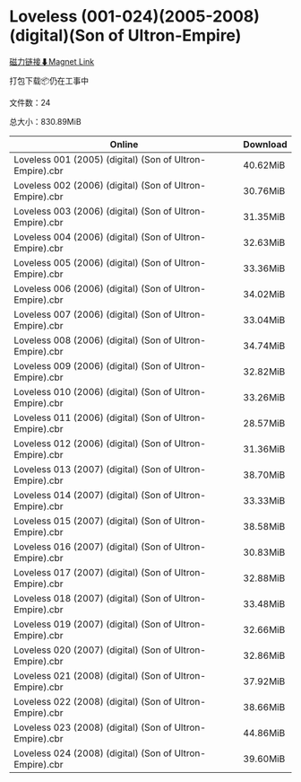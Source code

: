 # Loveless (001-024)(2005-2008)(digital)(Son of Ultron-Empire)

[磁力链接⬇Magnet Link](magnet:?xt=urn:btih:0e702602382ce2dcb746fbbb56568931ff99b015&dn=Loveless%20%28001-024%29%282005-2008%29%28digital%29%28Son%20of%20Ultron-Empire%29)

打包下载📦仍在工事中

文件数：24

总大小：830.89MiB

Online | Download
--- | ---
Loveless 001 (2005) (digital) (Son of Ultron-Empire).cbr | 40.62MiB
Loveless 002 (2006) (digital) (Son of Ultron-Empire).cbr | 30.76MiB
Loveless 003 (2006) (digital) (Son of Ultron-Empire).cbr | 31.35MiB
Loveless 004 (2006) (digital) (Son of Ultron-Empire).cbr | 32.63MiB
Loveless 005 (2006) (digital) (Son of Ultron-Empire).cbr | 33.36MiB
Loveless 006 (2006) (digital) (Son of Ultron-Empire).cbr | 34.02MiB
Loveless 007 (2006) (digital) (Son of Ultron-Empire).cbr | 33.04MiB
Loveless 008 (2006) (digital) (Son of Ultron-Empire).cbr | 34.74MiB
Loveless 009 (2006) (digital) (Son of Ultron-Empire).cbr | 32.82MiB
Loveless 010 (2006) (digital) (Son of Ultron-Empire).cbr | 33.26MiB
Loveless 011 (2006) (digital) (Son of Ultron-Empire).cbr | 28.57MiB
Loveless 012 (2006) (digital) (Son of Ultron-Empire).cbr | 31.36MiB
Loveless 013 (2007) (digital) (Son of Ultron-Empire).cbr | 38.70MiB
Loveless 014 (2007) (digital) (Son of Ultron-Empire).cbr | 33.33MiB
Loveless 015 (2007) (digital) (Son of Ultron-Empire).cbr | 38.58MiB
Loveless 016 (2007) (digital) (Son of Ultron-Empire).cbr | 30.83MiB
Loveless 017 (2007) (digital) (Son of Ultron-Empire).cbr | 32.88MiB
Loveless 018 (2007) (digital) (Son of Ultron-Empire).cbr | 33.48MiB
Loveless 019 (2007) (digital) (Son of Ultron-Empire).cbr | 32.66MiB
Loveless 020 (2007) (digital) (Son of Ultron-Empire).cbr | 32.86MiB
Loveless 021 (2008) (digital) (Son of Ultron-Empire).cbr | 37.92MiB
Loveless 022 (2008) (digital) (Son of Ultron-Empire).cbr | 38.66MiB
Loveless 023 (2008) (digital) (Son of Ultron-Empire).cbr | 44.86MiB
Loveless 024 (2008) (digital) (Son of Ultron-Empire).cbr | 39.60MiB
